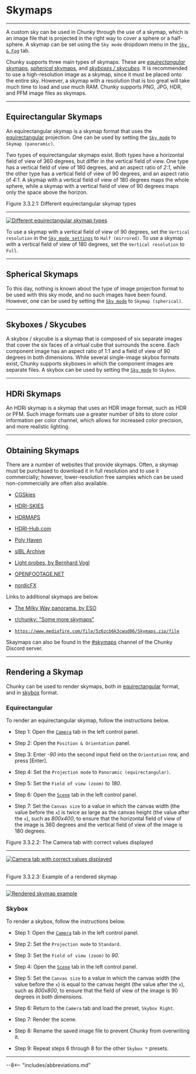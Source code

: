 # Skymaps

---

A custom sky can be used in Chunky through the use of a skymap, which is an image file that is projected in the right way to cover a sphere or a half-sphere. A skymap can be set using the `Sky mode` dropdown menu in the [`Sky & Fog`](../../user_interface/render_controls/sky_and_fog#sky-mode-settings) tab.

Chunky supports three main types of skymaps. These are [*equirectangular* skymaps](#equirectangular-skymaps), [*spherical* skymaps](#spherical-skymaps), and [*skyboxes / skycubes*](#skyboxes-skycubes). It is recommended to use a high-resolution image as a skymap, since it must be placed onto the entire sky. However, a skymap with a resolution that is too great will take much time to load and use much RAM. Chunky supports PNG, JPG, HDR, and PFM image files as skymaps.

---

## Equirectangular Skymaps

An equirectangular skymap is a skymap format that uses the <a href="https://wiki.panotools.org/Equirectangular_Projection" target="_blank">equirectangular</a> projection. One can be used by setting the [`Sky mode`](../../user_interface/render_controls/sky_and_fog#sky-mode-settings) to `Skymap (panoramic)`.

Two types of equirectangular skymaps exist. Both types have a horizontal field of view of 360 degrees, but differ in the vertical field of view. One type has a vertical field of view of 180 degrees, and an aspect ratio of *2:1*, while the other type has a vertical field of view of 90 degrees, and an aspect ratio of *4:1*. A skymap with a vertical field of view of 180 degrees maps the whole sphere, while a skymap with a vertical field of view of 90 degrees maps only the space above the horizon.

<div class="figure" id="figure-3-3-2-1">
  <p class="figure">
  Figure 3.3.2.1: Different equirectangular skymap types
  </p>
  <hr>
  <a href="../../../img/examples/skymaps/skymap_vertical_resolution.png">
  <img class="figure" src="../../../img/examples/skymaps/skymap_vertical_resolution.png" alt="Different equirectangular skymap types">
  </a>
</div>

To use a skymap with a vertical field of view of 90 degrees, set the `Vertical resolution` in the [`Sky mode settings`](../../user_interface/render_controls/sky_and_fog#sky-mode-settings) to `Half (mirrored)`. To use a skymap with a vertical field of view of 180 degrees, set the `Vertical resolution` to `Full`.

---

## Spherical Skymaps

To this day, nothing is known about the type of image projection format to be used with this sky mode, and no such images have been found. However, one can be used by setting the [`Sky mode`](../../user_interface/render_controls/sky_and_fog#sky-mode-settings) to `Skymap (spherical)`.

---

## Skyboxes / Skycubes

A skybox / skycube is a skymap that is composed of six separate images that cover the six faces of a virtual cube that surrounds the scene. Each component image has an aspect ratio of 1:1 and a field of view of 90 degrees in both dimensions. While several single-image skybox formats exist, Chunky supports skyboxes in which the component images are separate files. A skybox can be used by setting the [`Sky mode`](../../user_interface/render_controls/sky_and_fog#sky-mode-settings) to `Skybox`.

---

## HDRi Skymaps

An HDRi skymap is a skymap that uses an HDR image format, such as HDR or PFM. Such image formats use a greater number of bits to store color information per color channel, which allows for increased color precision, and more realistic lighting.

---

## Obtaining Skymaps

There are a number of websites that provide skymaps. Often, a skymap must be purchased to download it in full resolution and to use it commercially; however, lower-resolution free samples which can be used non-commercially are often also available.

- <a href="https://cgskies.com/" target="_blank">CGSkies</a>

- <a href="https://hdri-skies.com/hdri-skies/" target="_blank">HDRI-SKIES</a>

- <a href="https://hdrmaps.com/hdri-skies/" target="_blank">HDRMAPS</a>

- <a href="https://www.hdri-hub.com/hdrishop/hdri" target="_blank">HDRI-Hub.com</a>

- <a href="https://polyhaven.com/hdris/skies" target="_blank">Poly Haven</a>

- <a href="http://hdrlabs.com/sibl/archive.html" target="_blank">sIBL Archive</a>

- <a href="http://dativ.at/lightprobes/" target="_blank">Light probes, by Bernhard Vogl</a>

- <a href="https://www.openfootage.net/category/high-dynamic-range-panorama/" target="_blank">OPENFOOTAGE.NET</a>

- <a href="http://www.nordicfx.net/?works=hdri" target="_blank">nordicFX</a>

Links to additional skymaps are below.

- <a href="https://www.eso.org/public/images/eso0932a/" target="_blank">The Milky Way panorama, by ESO</a>

- <a href="https://www.reddit.com/r/chunky/comments/17ts4b/some_more_skymaps/" target="_blank">r/chunky: "Some more skymaps"</a>

- <a href="https://www.mediafire.com/file/5z6zcb6k3cwud06/Skymaps.zip/file" target="_blank">`https://www.mediafire.com/file/5z6zcb6k3cwud06/Skymaps.zip/file`</a>

Skaymaps can also be found in the <a href="https://discord.gg/zKnCf6t9Pu" target="_blank">#skymaps</a> channel of the Chunky Discord server.

---

## Rendering a Skymap

Chunky can be used to render skymaps, both in [equirectangular](#equirectangular-skymaps) format, and in [skybox](#skyboxes-skycubes) format.

### Equirectangular

To render an equirectangular skymap, follow the instructions below.

- Step 1: Open the [`Camera`](../../user_interface/render_controls/camera) tab in the left control panel.

- Step 2: Open the `Position & Orientation` panel.

- Step 3: Enter *-90* into the second input field on the `Orientation` row, and press [Enter].

- Step 4: Set the `Projection mode` to `Panoramic (equirectangular)`.

- Step 5: Set the `Field of view (zoom)` to *180*.

- Step 6: Open the [`Scene`](../../user_interface/render_controls/scene) tab in the left control panel.

- Step 7: Set the `Canvas size` to a value in which the canvas width (the value before the `x`) is twice as large as the canvas height (the value after the `x`), such as *800x400*, to ensure that the horizontal field of view of the image is 360 degrees and the vertical field of view of the image is 180 degrees.

<div class="figure" id="figure-3-3-2-2">
  <p class="figure">
  Figure 3.3.2.2: The Camera tab with correct values displayed
  </p>
  <hr>
  <a href="../../../img/examples/skymaps/skymap_camera_tab.png">
  <img class="figure" src="../../../img/examples/skymaps/skymap_camera_tab.png" alt="Camera tab with correct values displayed">
  </a>
</div>
<br>

<div class="figure" id="figure-3-3-2-3">
  <p class="figure">
  Figure 3.3.2.3: Example of a rendered skymap
  </p>
  <hr>
  <a href="../../../img/examples/skymaps/skymap_render.png">
  <img class="figure" src="../../../img/examples/skymaps/skymap_render.png" alt="Rendered skymap example">
  </a>
</div>

### Skybox

To render a skybox, follow the instructions below.

- Step 1: Open the [`Camera`](../../user_interface/render_controls/camera) tab in the left control panel.

- Step 2: Set the `Projection mode` to `Standard`.

- Step 3: Set the `Field of view (zoom)` to *90*.

- Step 4: Open the [`Scene`](../../user_interface/render_controls/scene) tab in the left control panel.

- Step 5: Set the `Canvas size` to a value in which the canvas width (the value before the `x`) is equal to the canvas height (the value after the `x`), such as *800x800*, to ensure that the field of view of the image is 90 degrees in both dimensions.

- Step 6: Return to the `Camera` tab and load the preset, `Skybox Right`.

- Step 7: Render the scene.

- Step 8: Rename the saved image file to prevent Chunky from overwriting it.

- Step 9: Repeat steps 6 through 8 for the other `Skybox *` presets.

---

--8<-- "includes/abbreviations.md"

